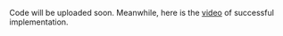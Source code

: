 Code will be uploaded soon. Meanwhile, here is the [video](https://www.youtube.com/watch?v=h0eyLxorvPY&t=0s&list=LLcBu8jrNo7cfmOQz_IMdh-w&index=7) of successful implementation.
